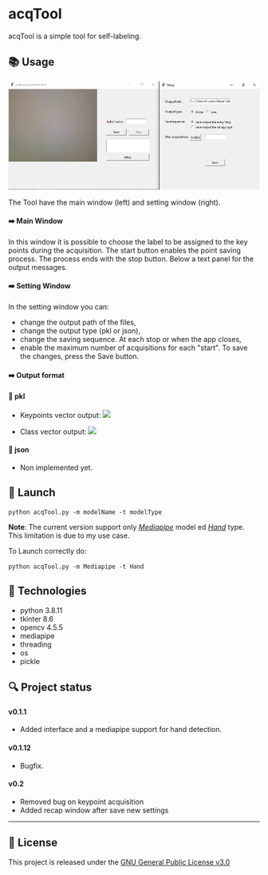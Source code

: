 # acqTool
acqTool is a simple tool for self-labeling.

## :books: Usage

![acqTool Interface](./images/acqToolPic.PNG)

The Tool have the main window (left) and setting window (right).

#### :arrow_right: Main Window

In this window it is possible to choose the label to be assigned to the key points during the acquisition.
The start button enables the point saving process.
The process ends with the stop button.
Below a text panel for the output messages.

#### :arrow_right: Setting Window

In the setting window you can:
- change the output path of the files,
- change the output type (pkl or json),
- change the saving sequence. At each stop or when the app closes,
- enable the maximum number of acquisitions for each "start".
To save the changes, press the Save button.

#### :arrow_right: Output format

#### :small_blue_diamond: pkl
  
  - Keypoints vector output: ![](https://latex.codecogs.com/svg.image?[[x_{1},y_{1},...,x_{n},y_{n}]_{1},...,[x_{1},y_{1},...,x_{n},y_{n}]_{k}]) 
  
  - Class vector output: ![](https://latex.codecogs.com/svg.image?[c_{1},...,c_{n}])
  
#### :small_blue_diamond: json
  
  - Non implemented yet.

## :rocket: Launch
```
python acqTool.py -m modelName -t modelType
```
__Note__: The current version support only [_Mediapipe_](https://github.com/google/mediapipe) model ed [_Hand_](https://google.github.io/mediapipe/solutions/hands) type. This limitation is due to my use case. 

To Launch correctly do:
```
python acqTool.py -m Mediapipe -t Hand
```

## :hammer: Technologies
- python 3.8.11
- tkinter 8.6
- opencv 4.5.5
- mediapipe
- threading
- os
- pickle

## :mag: Project status 
#### v0.1.1
- Added interface and a mediapipe support for hand detection.
#### v0.1.12
- Bugfix.
#### v0.2
- Removed bug on keypoint acquisition
- Added recap window after save new settings
___

## :page_facing_up: License

This project is released under the [GNU General Public License v3.0](LICENSE)
